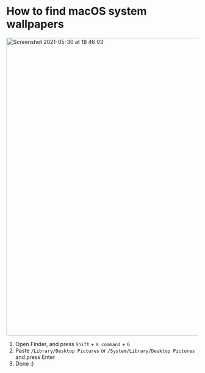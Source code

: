 # How to find macOS system wallpapers 

<img width="780" alt="Screenshot 2021-05-30 at 18 46 03" src="https://user-images.githubusercontent.com/12596485/120110716-4e11f200-c177-11eb-9538-cb28d640bcb4.png">

1. Open Finder, and press `Shift` + `⌘ command` + `G`
2. Paste `/Library/Desktop Pictures` or `/System/Library/Desktop Pictures`  and press Enter 
4. Done :) 
